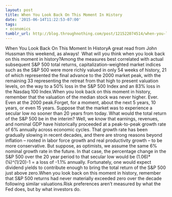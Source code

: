 ```yaml
---
layout: post
title: When You Look Back On This Moment In History
date: '2015-06-14T11:22:53-07:00'
tags:
- economics
tumblr_url: http://blog.throughnothing.com/post/121522074514/when-you-look-back-on-this-moment-in-history
---
```

When You Look Back On This Moment In HistoryA great read from John Hussman this weekend, as always!  What will you think when you look back on this moment in history?Among the measures best correlated with actual subsequent S&P 500 total returns, capitalization-weighted market indices such as the S&P 500 were more richly valued in only 54 weeks of history, 21 of which represented the final advance to the 2000 market peak, with the remaining 33 representing the retreat from that high to present valuation levels, on the way to a 50% loss in the S&P 500 Index and an 83% loss in the Nasdaq 100 Index.When you look back on this moment in history, remember that the valuation of the median stock was never higher. Ever. Even at the 2000 peak.Forget, for a moment, about the next 5 years, 10 years, or even 15 years. Suppose that the market was to experience a secular low no sooner than 20 years from today. What would the total return of the S&P 500 be in the interim? Well, we know that earnings, revenues, and nominal GDP have historically proceeded at a peak-to-peak growth rate of 6% annually across economic cycles. That growth rate has been gradually slowing in recent decades, and there are strong reasons beyond inflation – rooted in labor force growth and real productivity growth – to be more conservative. But suppose, as optimists, we assume the same 6% nominal growth rate in the future. In that case, the percentage change in the S&P 500 over the 20 year period to that secular low would be (1.06)*(¼)^(1/20)-1 = a loss of -1.1% annually. Fortunately, one would expect dividend yields to contribute enough to bring the total return of the S&P 500 just above zero.When you look back on this moment in history, remember that S&P 500 returns had never materially exceeded zero over the decade following similar valuations.Risk preferences aren’t measured by what the Fed does, but by what investors do.
